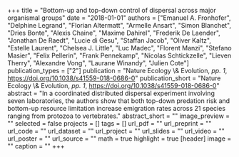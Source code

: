 +++
title = "Bottom-up and top-down control of dispersal across major organismal groups"
date = "2018-01-01"
authors = ["Emanuel A. Fronhofer", "Delphine Legrand", "Florian Altermatt", "Armelle Ansart", "Simon Blanchet", "Dries Bonte", "Alexis Chaine", "Maxime Dahirel", "Frederik De Laender", "Jonathan De Raedt", "Lucie di Gesu", "Staffan Jacob", "Oliver Kaltz", "Estelle Laurent", "Chelsea J. Little", "Luc Madec", "Florent Manzi", "Stefano Masier", "Felix Pellerin", "Frank Pennekamp", "Nicolas Schtickzelle", "Lieven Therry", "Alexandre Vong", "Laurane Winandy", "Julien Cote"]
publication_types = ["2"]
publication = "Nature Ecology \\& Evolution, _pp. 1_, https://doi.org/10.1038/s41559-018-0686-0"
publication_short = "Nature Ecology \\& Evolution, _pp. 1_, https://doi.org/10.1038/s41559-018-0686-0"
abstract = "In a coordinated distributed dispersal experiment involving seven laboratories, the authors show that both top-down predation risk and bottom-up resource limitation increase emigration rates across 21 species ranging from protozoa to vertebrates."
abstract_short = ""
image_preview = ""
selected = false
projects = []
tags = []
url_pdf = ""
url_preprint = ""
url_code = ""
url_dataset = ""
url_project = ""
url_slides = ""
url_video = ""
url_poster = ""
url_source = ""
math = true
highlight = true
[header]
image = ""
caption = ""
+++
